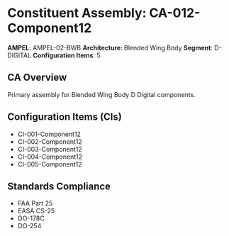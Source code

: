# Constituent Assembly: CA-012-Component12

**AMPEL**: AMPEL-02-BWB
**Architecture**: Blended Wing Body
**Segment**: D-DIGITAL
**Configuration Items**: 5

## CA Overview
Primary assembly for Blended Wing Body D Digital components.

## Configuration Items (CIs)
- CI-001-Component12
- CI-002-Component12
- CI-003-Component12
- CI-004-Component12
- CI-005-Component12

## Standards Compliance
- FAA Part 25
- EASA CS-25
- DO-178C
- DO-254
